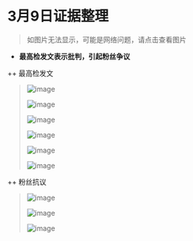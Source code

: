 # 3月9日证据整理
>如图片无法显示，可能是网络问题，请点击查看图片
+ **最高检发文表示批判，引起粉丝争议**

++ 最高检发文
> ![image](https://github.com/Feb27HistoryMoment/XiaoZhanGate/blob/master/evidence0311/1.JPG)
>
> ![image](https://github.com/Feb27HistoryMoment/XiaoZhanGate/blob/master/evidence0311/2.JPG)
>
> ![image](https://github.com/Feb27HistoryMoment/XiaoZhanGate/blob/master/evidence0311/3.JPG)
>
> ![image](https://github.com/Feb27HistoryMoment/XiaoZhanGate/blob/master/evidence0311/4.JPG)
>
> ![image](https://github.com/Feb27HistoryMoment/XiaoZhanGate/blob/master/evidence0311/5.PNG)
>
> ![image](https://github.com/Feb27HistoryMoment/XiaoZhanGate/blob/master/evidence0311/6.PNG)

++ 粉丝抗议
> ![image](https://github.com/Feb27HistoryMoment/XiaoZhanGate/blob/master/evidence0311/7.JPG)
>
> ![image](https://github.com/Feb27HistoryMoment/XiaoZhanGate/blob/master/evidence0311/8.JPG)
>
> ![image](https://github.com/Feb27HistoryMoment/XiaoZhanGate/blob/master/evidence0311/9.JPG)

